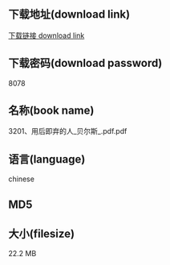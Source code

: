 ## 下载地址(download link)
[下载链接 download link](https://tutu365.netlify.app/?s=3201%E3%80%81%E7%94%A8%E5%90%8E%E5%8D%B3%E5%BC%83%E7%9A%84%E4%BA%BA_%E8%B4%9D%E5%B0%94%E6%96%AF_.pdf)

## 下载密码(download password)
8078

## 名称(book name)
3201、用后即弃的人_贝尔斯_.pdf.pdf

## 语言(language)
chinese

## MD5


## 大小(filesize)
22.2 MB
